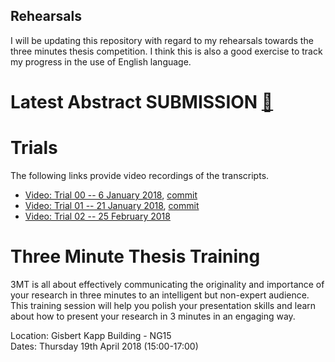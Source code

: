 Rehearsals
---

I will be updating this repository with regard to my rehearsals towards the three
minutes thesis competition. I think this is also a good exercise to track my progress
in the use of English language.


# Latest Abstract SUBMISSION [:link:](https://github.com/mxochicale/3minutesthesis/blob/master/rehearsals/abstract-submission/README.md)



# Trials
The following links provide video recordings of the transcripts.

* [Video: Trial 00 -- 6 January 2018](https://www.youtube.com/watch?v=UMBJ7VPZSnU), [commit](https://github.com/mxochicale/3minutesthesis/commit/ae7c0a5a293578f60d66539454cb0b58f99003ca#diff-23d0229db62317f7ff1b57244845ff08)
* [Video: Trial 01 -- 21 January 2018](https://youtu.be/luczrqbh8ZA), [commit](https://github.com/mxochicale/3minutesthesis/commit/f8e4e8d7e3a00045ad25c0efbbc727b5d0819cfe)
* [Video: Trial 02 -- 25 February 2018](https://youtu.be/RbWRD5Ut8FM)







# Three Minute Thesis Training

3MT is all about effectively communicating the originality and importance of your research 
in three minutes to an intelligent but non-expert audience. This training session will help 
you polish your presentation skills and learn about how to present your research in 3 
minutes in an engaging way.


Location: Gisbert Kapp Building - NG15  
Dates: Thursday 19th April 2018 (15:00-17:00)  





